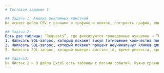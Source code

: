 ```yaml
---
# Тестовое задание 1

## Задача 1: Анализ рекламных кампаний
На основе файла CSV с данными о трафике и кликах, построить график, описать выявленные паттерны, определить самые эффективные срезы по CR и CTR.

## Задача 2:
Есть две таблицы: “Requests”, где фиксируются проведенные аукционы и “Events”, куда записываются факты показа рекламы (show) и кликов (click) пользователя по рекламе. Данные auction_id “Requests” будет совпадать с auction_id показа и клика. Уникальность клика определяется кликовой ссылкой (url). Наличие в базе повторяющихся кликовых ссылок возможно, если пользователь кликнул по рекламному объявлению дважды, при этом время события (event_time) может различаться. Это неуникальные клики. Нужно:
1. Написать SQL-запрос, который покажет выкуп (отношение количества показов к количеству запросов) по сочетанию country+os за 01.04.2020. Должна получиться таблица вида: country | os | buyout
2. Написать SQL-запрос, который покажет процент неуникальных кликов для каждого из источников (source) за 01.04.2020. Должна получиться таблица вида: source |  not_unique
3. Написать SQL-запрос, который выведет auction_id, время реквеста, время показа и время первого клика этого аукциона.

## Задача3:
На Листах 2 и 3 файла Excel есть таблицы с логами событий. Нужно сравнить их между собой и найти события, которые есть в одной таблице, но нет в другой. Время (unixtime), при этом может быть разным для одного и того же события. После нахождения дополнительно опишите способ, который вы использовали.
---
```

